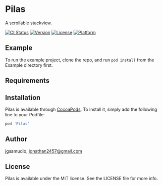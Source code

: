 # Pilas
A scrollable stackview.

[![CI Status](http://img.shields.io/travis/jgsamudio/Pilas.svg?style=flat)](https://travis-ci.org/jgsamudio/Pilas)
[![Version](https://img.shields.io/cocoapods/v/Pilas.svg?style=flat)](http://cocoapods.org/pods/Pilas)
[![License](https://img.shields.io/cocoapods/l/Pilas.svg?style=flat)](http://cocoapods.org/pods/Pilas)
[![Platform](https://img.shields.io/cocoapods/p/Pilas.svg?style=flat)](http://cocoapods.org/pods/Pilas)

## Example

To run the example project, clone the repo, and run `pod install` from the Example directory first.

## Requirements

## Installation

Pilas is available through [CocoaPods](http://cocoapods.org). To install
it, simply add the following line to your Podfile:

```ruby
pod 'Pilas'
```

## Author

jgsamudio, jonathan2457@gmail.com

## License

Pilas is available under the MIT license. See the LICENSE file for more info.
